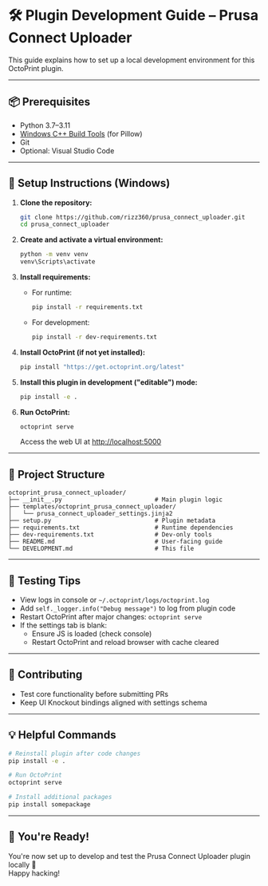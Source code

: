 # 🛠️ Plugin Development Guide – Prusa Connect Uploader

This guide explains how to set up a local development environment for this OctoPrint plugin.

---

## 📦 Prerequisites

- Python 3.7–3.11
- [Windows C++ Build Tools](https://visualstudio.microsoft.com/visual-cpp-build-tools/) (for Pillow)
- Git
- Optional: Visual Studio Code

---

## 🧰 Setup Instructions (Windows)

1. **Clone the repository:**

   ```bash
   git clone https://github.com/rizz360/prusa_connect_uploader.git
   cd prusa_connect_uploader
   ```

2. **Create and activate a virtual environment:**

   ```bash
   python -m venv venv
   venv\Scripts\activate
   ```

3. **Install requirements:**

   - For runtime:

     ```bash
     pip install -r requirements.txt
     ```

   - For development:

     ```bash
     pip install -r dev-requirements.txt
     ```

4. **Install OctoPrint (if not yet installed):**

   ```bash
   pip install "https://get.octoprint.org/latest"
   ```

5. **Install this plugin in development ("editable") mode:**

   ```bash
   pip install -e .
   ```

6. **Run OctoPrint:**

   ```bash
   octoprint serve
   ```

   Access the web UI at [http://localhost:5000](http://localhost:5000)

---

## 📂 Project Structure

```
octoprint_prusa_connect_uploader/
├── __init__.py                          # Main plugin logic
├── templates/octoprint_prusa_connect_uploader/
│   └── prusa_connect_uploader_settings.jinja2
├── setup.py                             # Plugin metadata
├── requirements.txt                     # Runtime dependencies
├── dev-requirements.txt                 # Dev-only tools
├── README.md                            # User-facing guide
└── DEVELOPMENT.md                       # This file
```

---

## 🧪 Testing Tips

- View logs in console or `~/.octoprint/logs/octoprint.log`
- Add `self._logger.info("Debug message")` to log from plugin code
- Restart OctoPrint after major changes: `octoprint serve`
- If the settings tab is blank:
  - Ensure JS is loaded (check console)
  - Restart OctoPrint and reload browser with cache cleared

---

## 👥 Contributing

- Test core functionality before submitting PRs
- Keep UI Knockout bindings aligned with settings schema

---

## 💡 Helpful Commands

```bash
# Reinstall plugin after code changes
pip install -e .

# Run OctoPrint
octoprint serve

# Install additional packages
pip install somepackage
```

---

## 🏁 You're Ready!

You're now set up to develop and test the Prusa Connect Uploader plugin locally 🎉  
Happy hacking!
